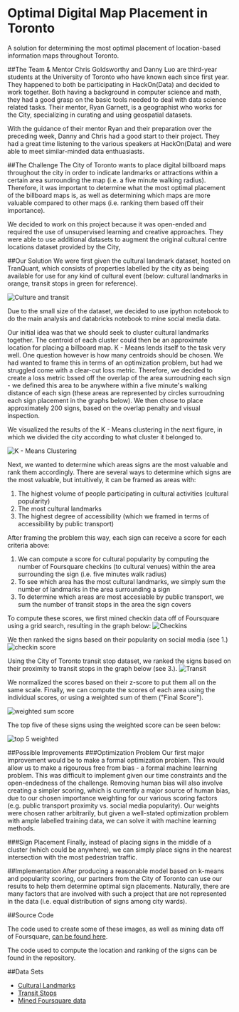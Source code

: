 # Optimal Digital Map Placement in Toronto
A solution for determining the most optimal placement of location-based information maps throughout Toronto.

##The Team & Mentor
Chris Goldsworthy and Danny Luo are third-year students at the University of Toronto who have known each since first year. They happened to both be participating in HackOn(Data) and decided to work together. Both having a background in computer science and math, they had a good grasp on the basic tools needed to deal with data science related tasks. Their mentor, Ryan Garnett, is a geographist who works for the City, specializing in curating and using geospatial datasets.

With the guidance of their mentor Ryan and their preparation over the preceding week, Danny and Chris had a good start to their project. They had a great time listening to the various speakers at HackOn(Data) and were able to meet similar-minded data enthuasiasts. 

##The Challenge
The City of Toronto wants to place digital billboard maps throughout the city in order to indicate landmarks or attractions within a certain area surrounding the map (i.e. a five minute walking radius).  Therefore, it was important to determine what the most optimal placement of the billboard maps is, as well as determining which maps are more valuable compared to other maps (i.e. ranking them based off their importance).

We decided to work on this project because it was open-ended and required the use of unsupervised learning and creative approaches. They were able to use additional datasets to augment the original cultural centre locations dataset provided by the City, 

##Our Solution
We were first given the cultural landmark dataset, hosted on TranQuant, which consists of properties labelled by the city as being available for use for any kind of cultural event (below: cultural landmarks in orange, transit stops in green for reference).  

![Culture and transit](https://raw.githubusercontent.com/c4goldsw/billboardPlacementTO/master/images/culturalLandmarks.png)

Due to the small size of the dataset, we decided to use ipython notebook to do the main analysis and databricks notebook to mine social media data. 

Our initial idea was that we should seek to cluster cultural landmarks together.  The centroid of each cluster could then be an approximate location for placing a billboard map.  K - Means lends itself to the task very well.  One question however is how many centroids should be chosen.  We had wanted to frame this in terms of an optimization problem, but had we struggled come with a clear-cut loss metric.  Therefore, we decided to create a loss metric bssed off the overlap of the area surroudning each sign - we defined this area to be anywhere within a five minute's walking distance of each sign (these areas are represented by circles surroudning each sign placement in the graphs below).  We then chose to place approximately 200 signs, based on the overlap penalty and visual inspection.

We visualized the results of the K - Means clustering in the next figure, in which we divided the city according to what cluster it belonged to.

![K - Means Clustering](https://raw.githubusercontent.com/c4goldsw/billboardPlacementTO/a2a498dc4ffd27e0c370efeb43a4578f06483e0b/images/kmeansRegion.png)

Next, we wanted to determine which areas signs are the most valuable and rank them accordingly.  There are several ways to determine which signs are the most valuable, but intuitively, it can be framed as areas with:

1. The highest volume of people participating in cultural activities (cultural popularity)
2. The most cultural landmarks
3. The highest degree of accessibility (which we framed in terms of accessibility by public transport)

After framing the problem this way, each sign can receive a score for each criteria above:

1. We can compute a score for cultural popularity by computing the number of Foursquare checkins (to cultural venues) within the area surrounding the sign (i.e. five minutes walk radius)
2. To see which area has the most cultural landmarks, we simply sum the number of landmarks in the area surrounding a sign
3. To determine which areas are most accesiable by public transport, we sum the number of transit stops in the area the sign covers

To compute these scores, we first mined checkin data off of Foursquare using a grid search, resulting in the graph below:
![Checkins](https://github.com/c4goldsw/billboardPlacementTO/blob/a2a498dc4ffd27e0c370efeb43a4578f06483e0b/images/checkins.png)

We then ranked the signs based on their popularity on social media (see 1.)
![checkin score](https://raw.githubusercontent.com/c4goldsw/billboardPlacementTO/master/images/checkinScore.png)

Using the City of Toronto transit stop dataset, we ranked the signs based on their proximity to transit stops in the graph below (see 3.).
![Transit](https://raw.githubusercontent.com/c4goldsw/billboardPlacementTO/a2a498dc4ffd27e0c370efeb43a4578f06483e0b/images/transitScore.png)

We normalized the scores based on their z-score to put them all on the same scale. Finally, we can compute the scores of each area using the individual scores, or using a weighted sum of them ("Final Score").

![weighted sum score](https://raw.githubusercontent.com/c4goldsw/billboardPlacementTO/master/images/finalScore.png)

The top five of these signs using the weighted score can be seen below:

![top 5 weighted](https://raw.githubusercontent.com/c4goldsw/billboardPlacementTO/master/images/finalScoreTop5.png)

##Possible Improvements
###Optimization Problem
Our first major improvement would be to make a formal optimization problem. This would allow us to make a rigourous free from bias - a formal machine learning problem. This was difficult to implement given our time constraints and the open-endedness of the challenge. Removing human bias will also involve creating a simpler scoring, which is currently a major source of human bias, due to our chosen importance weighting for our various scoring factors (e.g. public transport proximity vs. social media popularity). Our weights were chosen rather arbitrarily, but given a well-stated optimization problem with ample labelled training data, we can solve it with machine learning methods. 

###Sign Placement
Finally, instead of placing signs in the middle of a cluster (which could be anywhere), we can simply place signs in the nearest intersection with the most pedestrian traffic.

##Implementation
After producing a reasonable model based on k-means and popularity scoring, our partners from the City of Toronto can use our results to help them determine optimal sign placements. Naturally, there are many factors that are involved with such a project that are not represented in the data (i.e. equal distribution of signs among city wards).   

##Source Code

The code used to create some of these images, as well as mining data off of Foursquare, [can be found here](https://databricks-prod-cloudfront.cloud.databricks.com/public/4027ec902e239c93eaaa8714f173bcfc/3369275223907376/2553738767828155/6070394398366266/latest.html).

The code used to compute the location and ranking of the signs can be found 
in the repository.

##Data Sets
* [Cultural Landmarks](http://tranquant.com/datasource-detail/b9bcabac-a037-4bdc-9b81-f4d1fe03f47b)
* [Transit Stops](http://www1.toronto.ca/wps/portal/contentonly?vgnextoid=96f236899e02b210VgnVCM1000003dd60f89RCRD)
* [Mined Foursquare data](https://github.com/c4goldsw/billboardPlacementTO/blob/master/checkins_final.txt)
